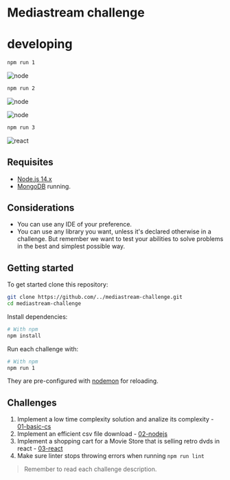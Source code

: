# Mediastream challenge

# developing
```` bash
npm run 1
````

![node](https://res.cloudinary.com/drqk6qzo7/image/upload/v1664060794/npm-run-1_jpam7g.png)

```` bash
npm run 2
````

![node](https://res.cloudinary.com/drqk6qzo7/image/upload/v1664060922/npm-run-2_1_bvgdx6.png)

![node](https://res.cloudinary.com/drqk6qzo7/image/upload/v1664060950/npm_-run-2_2_ifwgwt.png)


```` bash
npm run 3
````

![react](https://res.cloudinary.com/drqk6qzo7/image/upload/v1664072499/npm-run-3_3_ix6qgh.png)


## Requisites

* [Node.js 14.x](https://nodejs.org/en/)
* [MongoDB](https://www.mongodb.com/) running.

## Considerations

* You can use any IDE of your preference.
* You can use any library you want, unless it's declared otherwise in a challenge. But remember we want to test your abilities to solve problems in the best and simplest possible way.

## Getting started

To get started clone this repository:

```sh
git clone https://github.com/../mediastream-challenge.git
cd mediastream-challenge
```

Install dependencies:

```sh
# With npm
npm install
```

Run each challenge with:

```sh
# With npm
npm run 1
```

They are pre-configured with [nodemon](https://github.com/remy/nodemon) for reloading.

## Challenges

1) Implement a low time complexity solution and analize its complexity - [01-basic-cs](01-basic-cs)
2) Implement an efficient csv file download - [02-nodejs](02-nodejs)
3) Implement a shopping cart for a Movie Store that is selling retro dvds in react - [03-react](03-react)
4) Make sure linter stops throwing errors when running `npm run lint`

> Remember to read each challenge description.
